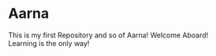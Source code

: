 # Aarna
This is my first Repository and so of Aarna! Welcome Aboard! 
<br>
Learning is the only way!

